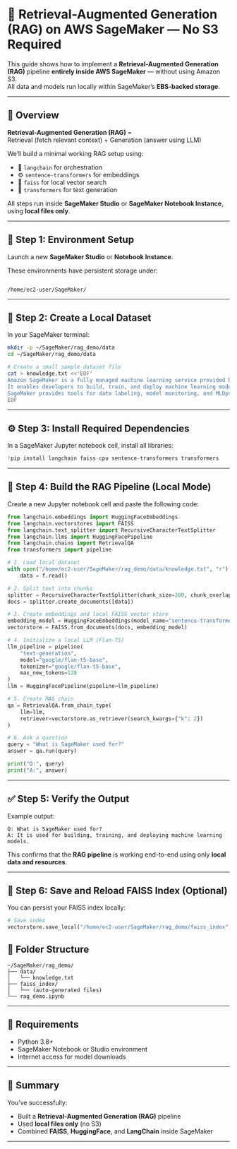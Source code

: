 
# 🧠 Retrieval-Augmented Generation (RAG) on AWS SageMaker — No S3 Required

This guide shows how to implement a **Retrieval-Augmented Generation (RAG)** pipeline **entirely inside AWS SageMaker** — without using Amazon S3.  
All data and models run locally within SageMaker’s **EBS-backed storage**.

---

## 📘 Overview

**Retrieval-Augmented Generation (RAG)** =  
Retrieval (fetch relevant context) + Generation (answer using LLM)

We’ll build a minimal working RAG setup using:
- 🧩 `langchain` for orchestration  
- ⚙️ `sentence-transformers` for embeddings  
- 🧮 `faiss` for local vector search  
- 🤖 `transformers` for text generation  

All steps run inside **SageMaker Studio** or **SageMaker Notebook Instance**, using **local files only**.

---

## 🧩 Step 1: Environment Setup

Launch a new **SageMaker Studio** or **Notebook Instance**.

These environments have persistent storage under:
```

/home/ec2-user/SageMaker/

````

---

## 🧾 Step 2: Create a Local Dataset

In your SageMaker terminal:

```bash
mkdir -p ~/SageMaker/rag_demo/data
cd ~/SageMaker/rag_demo/data

# Create a small sample dataset file
cat > knowledge.txt <<'EOF'
Amazon SageMaker is a fully managed machine learning service provided by AWS.
It enables developers to build, train, and deploy machine learning models quickly.
SageMaker provides tools for data labeling, model monitoring, and MLOps pipelines.
EOF
````

---

## ⚙️ Step 3: Install Required Dependencies

In a SageMaker Jupyter notebook cell, install all libraries:

```python
!pip install langchain faiss-cpu sentence-transformers transformers
```

---

## 🧠 Step 4: Build the RAG Pipeline (Local Mode)

Create a new Jupyter notebook cell and paste the following code:

```python
from langchain.embeddings import HuggingFaceEmbeddings
from langchain.vectorstores import FAISS
from langchain.text_splitter import RecursiveCharacterTextSplitter
from langchain.llms import HuggingFacePipeline
from langchain.chains import RetrievalQA
from transformers import pipeline

# 1. Load local dataset
with open("/home/ec2-user/SageMaker/rag_demo/data/knowledge.txt", "r") as f:
    data = f.read()

# 2. Split text into chunks
splitter = RecursiveCharacterTextSplitter(chunk_size=200, chunk_overlap=20)
docs = splitter.create_documents([data])

# 3. Create embeddings and local FAISS vector store
embedding_model = HuggingFaceEmbeddings(model_name="sentence-transformers/all-MiniLM-L6-v2")
vectorstore = FAISS.from_documents(docs, embedding_model)

# 4. Initialize a local LLM (Flan-T5)
llm_pipeline = pipeline(
    "text-generation",
    model="google/flan-t5-base",
    tokenizer="google/flan-t5-base",
    max_new_tokens=128
)
llm = HuggingFacePipeline(pipeline=llm_pipeline)

# 5. Create RAG chain
qa = RetrievalQA.from_chain_type(
    llm=llm,
    retriever=vectorstore.as_retriever(search_kwargs={"k": 2})
)

# 6. Ask a question
query = "What is SageMaker used for?"
answer = qa.run(query)

print("Q:", query)
print("A:", answer)
```

---

## ✅ Step 5: Verify the Output

Example output:

```
Q: What is SageMaker used for?
A: It is used for building, training, and deploying machine learning models.
```

This confirms that the **RAG pipeline** is working end-to-end using only **local data and resources**.

---

## 💾 Step 6: Save and Reload FAISS Index (Optional)

You can persist your FAISS index locally:

```python
# Save index
vectorstore.save_local("/home/ec2-user/SageMaker/rag_demo/faiss_index")
```

## 📂 Folder Structure

```
~/SageMaker/rag_demo/
├── data/
│   └── knowledge.txt
├── faiss_index/
│   └── (auto-generated files)
└── rag_demo.ipynb
```

---

## 🧰 Requirements

* Python 3.8+
* SageMaker Notebook or Studio environment
* Internet access for model downloads

---

## 🚀 Summary

You’ve successfully:

* Built a **Retrieval-Augmented Generation (RAG)** pipeline
* Used **local files only** (no S3)
* Combined **FAISS**, **HuggingFace**, and **LangChain** inside SageMaker


---
